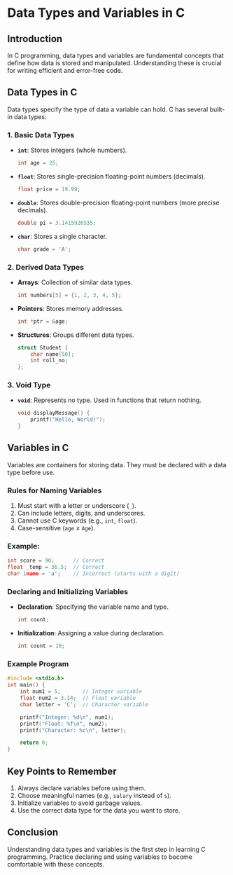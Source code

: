 
# Data Types and Variables in C

## Introduction
In C programming, data types and variables are fundamental concepts that define how data is stored and manipulated. Understanding these is crucial for writing efficient and error-free code.

## Data Types in C
Data types specify the type of data a variable can hold. C has several built-in data types:

### 1. Basic Data Types
- **`int`**: Stores integers (whole numbers).
  ```c
  int age = 25;
  ```
- **`float`**: Stores single-precision floating-point numbers (decimals).
  ```c
  float price = 19.99;
  ```
- **`double`**: Stores double-precision floating-point numbers (more precise decimals).
  ```c
  double pi = 3.1415926535;
  ```
- **`char`**: Stores a single character.
  ```c
  char grade = 'A';
  ```

### 2. Derived Data Types
- **Arrays**: Collection of similar data types.
  ```c
  int numbers[5] = {1, 2, 3, 4, 5};
  ```
- **Pointers**: Stores memory addresses.
  ```c
  int *ptr = &age;
  ```
- **Structures**: Groups different data types.
  ```c
  struct Student {
      char name[50];
      int roll_no;
  };
  ```

### 3. Void Type
- **`void`**: Represents no type. Used in functions that return nothing.
  ```c
  void displayMessage() {
      printf("Hello, World!");
  }
  ```

## Variables in C
Variables are containers for storing data. They must be declared with a data type before use.

### Rules for Naming Variables
1. Must start with a letter or underscore (`_`).
2. Can include letters, digits, and underscores.
3. Cannot use C keywords (e.g., `int`, `float`).
4. Case-sensitive (`age` ≠ `Age`).

### Example:
```c
int score = 90;      // Correct
float _temp = 36.5;  // Correct
char 1name = 'a';    // Incorrect (starts with a digit)
```

### Declaring and Initializing Variables
- **Declaration**: Specifying the variable name and type.
  ```c
  int count;
  ```
- **Initialization**: Assigning a value during declaration.
  ```c
  int count = 10;
  ```

### Example Program
```c
#include <stdio.h>
int main() {
    int num1 = 5;       // Integer variable
    float num2 = 3.14;  // Float variable
    char letter = 'C';  // Character variable

    printf("Integer: %d\n", num1);
    printf("Float: %f\n", num2);
    printf("Character: %c\n", letter);

    return 0;
}
```

## Key Points to Remember
1. Always declare variables before using them.
2. Choose meaningful names (e.g., `salary` instead of `s`).
3. Initialize variables to avoid garbage values.
4. Use the correct data type for the data you want to store.

## Conclusion
Understanding data types and variables is the first step in learning C programming. Practice declaring and using variables to become comfortable with these concepts.
```